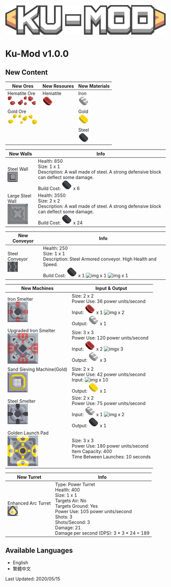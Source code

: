 ![alt text](https://github.com/ARiiiiii/Ku-Mod/blob/master/KU-MOD_title.png?raw=true)
# Ku-Mod v1.0.0 #

## New Content ##
New Ores  | New Resoures  |New Materials  |
------------- | ------------- | ------------- |
Hematite Ore <br/> ![img](https://github.com/ARiiiiii/Ku-Mod/blob/master/sprites/blocks/environment/hematite1.png)![img](https://github.com/ARiiiiii/Ku-Mod/blob/master/sprites/blocks/environment/hematite2.png)![img](https://github.com/ARiiiiii/Ku-Mod/blob/master/sprites/blocks/environment/hematite3.png) | Hematite <br/> ![img](https://github.com/ARiiiiii/Ku-Mod/blob/master/sprites/items/hematite.png) | Iron <br/> ![img](https://github.com/ARiiiiii/Ku-Mod/blob/master/sprites/items/iron.png) | 
Gold Ore <br/> ![img](https://github.com/ARiiiiii/Ku-Mod/blob/master/sprites/blocks/environment/gold1.png)![img](https://github.com/ARiiiiii/Ku-Mod/blob/master/sprites/blocks/environment/gold2.png)![img](https://github.com/ARiiiiii/Ku-Mod/blob/master/sprites/blocks/environment/gold3.png)  | | Gold  <br/> ![img](https://github.com/ARiiiiii/Ku-Mod/blob/master/sprites/items/gold.png)
 | | | Steel <br/> ![img](https://github.com/ARiiiiii/Ku-Mod/blob/master/sprites/items/steel.png)

New Walls  | Info  |
------------- | ------------- |
Steel Wall <br/> ![img](https://github.com/ARiiiiii/Ku-Mod/blob/master/sprites/blocks/steel-wall.png) | Health: 850 <br/>Size: 1 x 1 <br/> Description: A wall made of steel. A strong defensive block can deflect some damage. <br/>Build Cost: ![img](https://github.com/ARiiiiii/Ku-Mod/blob/master/sprites/items/steel.png) x 6 
Large Steel Wall <br/> ![img](https://github.com/ARiiiiii/Ku-Mod/blob/master/sprites/blocks/steel-wall-large.png) | Health: 3550 <br/>Size: 2 x 2  <br/>Description: A wall made of steel. A strong defensive block can deflect some damage. <br/>Build Cost: ![img](https://github.com/ARiiiiii/Ku-Mod/blob/master/sprites/items/steel.png) x 24

New Conveyor  | Info  |
------------- | ------------- |
Steel Conveyor <br/> ![img](https://github.com/ARiiiiii/Ku-Mod/blob/master/steel-conveyor.gif)| Health: 250 <br/>Size: 1 x 1 <br/>Description: Steel Armored conveyor. High Health and Speed. <br/>Build Cost: ![img](https://github.com/ARiiiiii/Ku-Mod/blob/master/sprites/items/steel.png) x 1 ![img](https://mindustrygame.github.io/wiki/images/item-titanium.png) x 1 ![img](https://mindustrygame.github.io/wiki/images/item-thorium.png) x 1

New Machines  | Input & Output  |
------------- | ------------- |
Iron Smelter <br/> ![img](https://github.com/ARiiiiii/Ku-Mod/blob/master/sprites/blocks/iron-smelter.png) | Size: 2 x 2 <br/> Power Use: 36 power units/second <br/> Input: ![img](https://github.com/ARiiiiii/Ku-Mod/blob/master/sprites/items/hematite.png) x 1   ![img](https://mindustrygame.github.io/wiki/images/item-coal.png) x 2 <br/>Output: ![img](https://github.com/ARiiiiii/Ku-Mod/blob/master/sprites/items/iron.png) x 1 
Upgraded Iron Smelter <br/> ![img](https://github.com/ARiiiiii/Ku-Mod/blob/master/sprites/blocks/upgraded-iron-smelter.png) | Size: 3 x 3 <br/> Power Use: 120 power units/second <br/> Input: ![img](https://github.com/ARiiiiii/Ku-Mod/blob/master/sprites/items/hematite.png) x 2  ![img](https://mindustrygame.github.io/wiki/images/item-coal.png)x 3 <br/>Output: ![img](https://github.com/ARiiiiii/Ku-Mod/blob/master/sprites/items/iron.png) x 3  |
Sand Sieving Machine(Gold) <br/> ![img](https://github.com/ARiiiiii/Ku-Mod/blob/master/sprites/blocks/sand-sieving-machine-gold.png) | Size: 2 x 2 <br/> Power Use: 42 power units/second <br/> Input: ![img](https://mindustrygame.github.io/wiki/images/item-sand.png) x 10 <br/>Output: ![img](https://github.com/ARiiiiii/Ku-Mod/blob/master/sprites/items/gold.png) x 1|
Steel Smelter <br/> ![img](https://github.com/ARiiiiii/Ku-Mod/blob/master/sprites/blocks/steel-smelter.png) | Size: 2 x 2 <br/> Power Use: 75 power units/second <br/> Input: ![img](https://github.com/ARiiiiii/Ku-Mod/blob/master/sprites/items/iron.png) x 1 ![img](https://mindustrygame.github.io/wiki/images/item-coal.png) x 2 <br/>Output: ![img](https://github.com/ARiiiiii/Ku-Mod/blob/master/sprites/items/steel.png) x 1  |
Golden Launch Pad <br/> ![img](https://github.com/ARiiiiii/Ku-Mod/blob/master/sprites/blocks/golden-launch-pad.png) | Size: 3 x 3 <br/> Power Use: 180 power units/second <br/>Item Capacity: 400 <br/>Time Between Launches: 10 seconds|

New Turret  | Info  |
------------- | ------------- |
Enhanced Arc Turret <br/> ![img](https://github.com/ARiiiiii/Ku-Mod/blob/master/sprites/blocks/enhanced-arc-turret.png) | Type: Power Turret <br/> Health: 400 <br/> Size: 1 x 1 <br/> Targets Air: No <br/> Targets Ground: Yes <br/> Power Use: 105 power units/second <br/> Shots: 3 <br/> Shots/Second: 3 <br/> Damage: 21 <br/> Damage per second (DPS): 3 * 3 * 24 = 189

## Available Languages ##
- English
- 繁體中文

Last Updated: 2020/05/15
